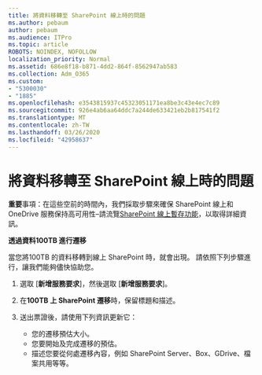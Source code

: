 ```yaml
---
title: 將資料移轉至 SharePoint 線上時的問題
ms.author: pebaum
author: pebaum
ms.audience: ITPro
ms.topic: article
ROBOTS: NOINDEX, NOFOLLOW
localization_priority: Normal
ms.assetid: 686e8f18-b871-4dd2-864f-8562947ab583
ms.collection: Adm_O365
ms.custom:
- "5300030"
- "1885"
ms.openlocfilehash: e3543815937c45323051171ea8be3c43e4ec7c89
ms.sourcegitcommit: 926e4ab6aa64ddc7a244de633421eb2b817541f2
ms.translationtype: MT
ms.contentlocale: zh-TW
ms.lasthandoff: 03/26/2020
ms.locfileid: "42958637"
---
```

# <a name="issues-while-migrating-data-to-sharepoint-online"></a>將資料移轉至 SharePoint 線上時的問題

**重要**事項：在這些空前的時間內，我們採取步驟來確保 SharePoint 線上和 OneDrive 服務保持高可用性–請流覽[SharePoint 線上暫存功能](https://aka.ms/ODSPAdjustments)，以取得詳細資訊。

**透過資料100TB 進行遷移**

當您將100TB 的資料移轉到線上 SharePoint 時，就會出現。 請依照下列步驟進行，讓我們能夠儘快協助您。 

1. 選取 [**新增服務要求**]，然後選取 [**新增服務要求**]。 
2. 在**100TB 上 SharePoint 遷移**時，保留標題和描述。
3. 送出票證後，請使用下列資訊更新它： 

    - 您的遷移預估大小。
    - 您要開始及完成遷移的預估。
    - 描述您要從何處遷移內容，例如 SharePoint Server、Box、GDrive、檔案共用等等。


  

